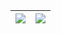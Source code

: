 ![](https://github-readme-stats.vercel.app/api?username=entrpix&theme=dracula&show_icons=true&hide_border=true&count_private=true) | ![](https://github-readme-stats.vercel.app/api/top-langs/?username=entrpix&theme=dracula&show_icons=true&hide_border=true&layout=compact) |
| --- | --- |
